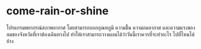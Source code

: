 # come-rain-or-shine
โปรแกรมพยากรณ์สภาพอากาศ
โดยสามารถบอกอุณหภูมิ ความชื้น ความกดอากาศ และความแรงของลมของจังหวัดที่เราต้องเดินทางไป ทำให้เราสามารถวางแผนได้ว่าวันนี้เราควรที่จะทำอะไร ไปที่ไหนได้บ้าง

